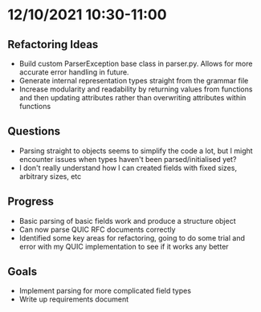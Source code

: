 # 12/10/2021 10:30-11:00

## Refactoring Ideas
- Build custom ParserException base class in parser.py. Allows for more accurate error handling in future.
- Generate internal representation types straight from the grammar file
- Increase modularity and readability by returning values from functions and then updating attributes rather than overwriting attributes within functions

## Questions
- Parsing straight to objects seems to simplify the code a lot, but I might encounter issues when types haven't been parsed/initialised yet?
- I don't really understand how I can created fields with fixed sizes, arbitrary sizes, etc

## Progress
- Basic parsing of basic fields work and produce a structure object
- Can now parse QUIC RFC documents correctly
- Identified some key areas for refactoring, going to do some trial and error with my QUIC implementation to see if it works any better

## Goals
- Implement parsing for more complicated field types
- Write up requirements document